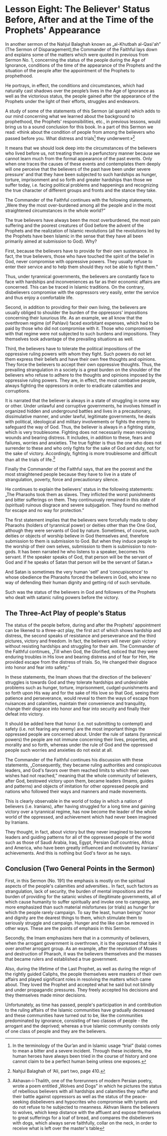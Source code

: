 Lesson Eight: The Believer' Status Before, After and at the Time of the Prophets' Appearance
============================================================================================

In another sermon of the Nahjul Balaghah known as „al-Khutbah
al-Qasi'ah” (The Sermon of Disparagement),the Commander of the Faithful
lays down and explains some of the matters which were quoted in previous
from Sermon No. 1, concerning the status of the people during the Age of
Ignorance, conditions of the time of the appearance of the Prophets and
the situation of the people after the appointment of the Prophets to
prophethood.

He portrays, in effect, the conditions and circumstances, which had
naturally cast shadows over the people’s lives in the Age of Ignorance
as well as the victorious status, the people gained after the appearance
of the Prophets under the light of their efforts, struggles and
endeavors.

A study of some of the statements of this Sermon (al qasrah) which adds
to our mind concerning what we learned about the background to
prophethood, the Prophets' responsibilities, etc., in previous lessons,
would bring us to a sound conclusion for this book. In a part of this
Sermon we read: «think about the condition of people from among the
believers who passed before you. What distress and trials[^1] they
underwent:»[^2]

It means that we should look deep into the circumstances of the
believers who lived before us, not treating them in a perfunctory manner
because we cannot learn much from the formal appearance of the past
events. Only when one traces the causes of these events and contemplates
them deeply will one perceive that the believers of the past have been
under severe pressure' and that they have been subjected to such
hardships as hunger, torture, imprisonment and so forth and greater
hardships than those we suffer today, i.e. facing political problems and
happenings and recognizing the true character of different groups and
fronts and the stance they take.

The Commander of the Faithful continues with the following statements,
„Were they the most over-burdened among all the people and in the most
straightened circumstances in the whole world?”

The true believers have always been the most overburdened, the most pain
suffering and the poorest creatures of God before the advent of the
Prophets and the realization of Islamic revolutions (all the revolutions
led by the Prophets have been Islamic in the sense that they have all
been primarily aimed at submission to God). Why?

First, because the believers have to provide for their own sustenance.
In fact, the true believers, those who have touched the spirit of the
belief in God, never compromise with oppressive powers. They usually
refuse to enter their service and to help them should they not be able
to fight them.”

Thus, under tyrannical governments, the believers are constantly face to
face with hardships and inconveniences as far as their economic affairs
are concerned. This can be traced in Islamic traditions. On the
contrary, disbelievers compromise with the oppressors very easily, enter
the service and thus enjoy a comfortable life.

Second, in addition to providing for their own living, the believers are
usually obliged to shoulder the burden of the oppressors' impositions
concerning their luxurious life. As an example, we all know that the
overthrown regime (of Pahlavi) faced exorbitant expenses, which had to
be paid by those who did not compromise with it. Those who compromised
with that regime were not subjected to such burdens and impositions.
They themselves took advantage of the prevailing situations as well.

Third, the believers have to tolerate the political impositions of the
oppressive ruling powers with whom they fight. Such powers do not let
them express their beliefs and have their own free thoughts and
opinions. They force the believers to accept their own oppressive
thoughts. Thus, the prevailing strangulation in a society is a great
burden on the shoulder of the believers who refuse to adhere to the
thoughts and opinions imposed by the oppressive ruling powers. They are,
in effect, the most combative people, always fighting the oppressors in
order to eradicate calamities and corruptions.

It is narrated that the believer is always in a state of struggling in
some way or other. Under unlawful and corruptive governments, he
involves himself in organized hidden and underground battles and lives
in a precautionary, dissimulative manner, and under lawful, legitimate
governments, he deals with political, ideological and military
involvements or fights the enemy to safeguard the way of God. Thus, the
believer is always in a fighting state, which is very troublesome.
Fighting does not necessarily mean receiving wounds and bearing
distress. It includes, in addition to these, fears and failures, worries
and anxieties. The true fighter is thus the one who does not surrender
to these and who only fights for the sake of God and duty, not for the
sake of victory. Accordingly, fighting is more troublesome and difficult
than all the trials of life.[^3]

Finally the Commander of the Faithful says, that are the poorest and the
most straightened people because they have to live in a state of
strangulation, poverty, force and precautionary silence.

He continues to explain the believers' status in the following
statements: „The Pharaohs took them as slaves. They inflicted the worst
punishments and bitter sufferings on them. They continuously remained in
this state of (spiritual) ruinous disgrace and severe subjugation. They
found no method for escape and no way for protection.”

The first statement implies that the believers were forcefully made to
obey Pharaohs (holders of tyrannical power) or deities other than the
One God, although they were servants of God by nature. Sometimes, of
course, such deities or objects of worship believe in God themselves
and, therefore submission to them is submission to God. But when they
induce people to the worship of their own selves, submission to them is
submission to non-gods. It has been narrated he who listens to a
speaker, becomes his servant. If the speaker speaks of God, that person
will be the servant of God and if he speaks of Satan that person will be
the servant of Satan.»

And Satan is sometimes the very human 'self' and ‘concupiscence' to
whose obedience the Pharaohs forced the believers in God, who knew no
way of defending their human dignity and getting rid of such servitude.

Such was the status of the believers in God and followers of the
Prophets who dealt with satanic ruling powers before the victory.

The Three-Act Play of people's Status
-------------------------------------

The status of the people before, during and after the Prophets'
appointment can be likened to a three-act play, the first act of which
shows hardship and distress, the second speaks of resistance and
perseverance and the third pictures, victory and freedom. In fact, the
believers will never gain victory without resisting hardships and
struggling for their aim. The Commander of the Faithful continues, „Till
when God, the Glorified, noticed that they were enduring troubles in His
love and bearing distress and of fear for Him, He provided escape from
the distress of trials. So, He changed their disgrace into honor and
fear into safety.”

In these statements, the Imam shows that the direction of the believers'
struggles is towards God and they tolerate hardships and undesirable
problems such as hunger, torture, imprisonment, cudgel-punishments and
so forth upon His way and for the sake of His love so that God, seeing
their patience and perseverance, would reveal to them the ways of escape
from nuisances and calamities, maintain their convenience and
tranquility, change their disgrace into honor and fear into security and
finally their defeat into victory.

It should be added here that honor (i.e. not submitting to contempt) and
safety (i.e. not fearing any enemy) are the most important things the
oppressed people are concerned about. Under the rule of satans
(tyrannical powers) the people are not immune concerning their lives,
properties, and morality and so forth, whereas under the rule of God and
the oppressed people such worries and anxieties do not exist at all.

The Commander of the Faithful continues his discussion with these
statements, „Consequently, they became ruling authorities and
conspicuous leaders, and God's favors over them reached limits to which
their own wishes had not reached,” meaning that the whole community of
believers, after God, bestowed victory upon them, became leaders (Imams,
guides and patterns) and objects of imitation for other oppressed people
and nations who followed their ways and manners and made movements.

This is clearly observable in the world of today in which a nation of
believers (i.e. Iranians), after having struggled for a long time and
gaining victory over a tyrannical regime, has now become the leader of
the whole world of the oppressed, and achievement which had never been
imagined by Iranians.

They thought, in fact, about victory but they never imagined to become
leaders and guiding patterns for all of the oppressed people of the
world such as those of Saudi Arabia, Iraq, Egypt, Persian Gulf
countries, Africa and America, who have been greatly influenced and
motivated by Iranians' achievements. And this is nothing but God's favor
as he says.

Conclusion (Two General Points in the Sermon)
---------------------------------------------

First, in this Sermon (No. 191) the emphasis is mostly on the spiritual
aspects of the people's calamities and adversities.. In fact, such
factors as strangulation, lack of security, the burden of mental
impositions and the burden of providing for the satanic wishes of
illegitimate governments, all of which cause humanity to suffer
spiritually and invoke one to campaign, are more emphasized than such
material misfortunes (or trials) as hunger for which the people rarely
campaign. To say the least, human beings' honor and dignity are the
dearest things to them, which stimulate them to seriously struggle and
campaign. Hunger and the like can be removed in other ways. These are
the points of emphasis in this Sermon.

Secondly, the Imam emphasizes here that in a community of believers,
when the arrogant government is overthrown, it is the oppressed that
take it over another arrogant group. As an example, after the revolution
of Moses and destruction of Pharaoh, it was the believers themselves and
the masses that became rulers and established a true government.

Also, during the lifetime of the Last Prophet, as well as during the
reign of the rightly guided Caliphs, the people themselves were masters
of their own affairs and played significant roles in resolving the
matters which came about. They loved the Prophet and accepted what he
said but not blindly and under propagandic pressures. They freely
accepted his decisions and they themselves made minor decisions.

Unfortunately, as time has passed, people's participation in and
contribution to the ruling affairs of the Islamic communities have
gradually decreased and these communities have turned out to be, like
the communities predominated by ignorance, consisting of two classes of
people - the arrogant and the deprived; whereas a true Islamic community
consists only of one class of people and they are the believers.

[^1]: In the terminology of the Qur’an and in Islamic usage “trial”
(bala) comes to mean a bitter and a severe incident. Through these
incidents, the human heroes have always been tried in the course of
history and one cannot claim to be a perfect human being unless one
exposes.

[^2]: Nahjul Balaghah of ‘Ali, part two, page 410.

[^3]: Akhavan-i-Thalith, one of the forerunners of modern Persian
poetry, wrote a poem entitled „Wolves and Dogs” in which he pictures the
status of rebellious believers with all hardships and calamities they
suffer and their battle against oppressors as well as the status of the
peace-seeking disbelievers and hypocrites who compromise with tyrants
and do not refuse to he subjected to rneanness. Akhvan likens the
believers to wolves, which keep distance with the affluent and expose
themselves to great sufferings for a loaf of bread, and compares the
disbelievers with dogs, which always serve faithfully, collar on the
neck, in order to receive what is left over the master's table


